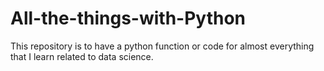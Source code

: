 # All-the-things-with-Python
This repository is to have a python function or code for almost everything that I learn related to data science.
